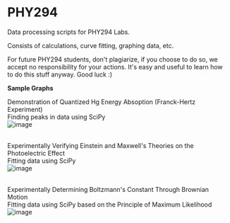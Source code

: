 # PHY294
Data processing scripts for PHY294 Labs.

Consists of calculations, curve fitting, graphing data, etc.

For future PHY294 students, don't plagiarize, if you choose to do so, we accept no responsibility for your actions. It's easy and useful to learn how to do this stuff anyway.
Good luck :)


**Sample Graphs** <br />

Demonstration of Quantized Hg Energy Absoption (Franck-Hertz Experiment) <br />
Finding peaks in data using SciPy <br />
![image](https://github.com/YangXu-0/PHY294/assets/82414709/dc63ee01-d4cc-404b-bab8-d93f012aa23b) <br />
 <br />

Experimentally Verifying Einstein and Maxwell's Theories on the Photoelectric Effect <br />
Fitting data using SciPy <br />
![image](https://github.com/YangXu-0/PHY294/assets/82414709/5170744b-da4a-48d8-b6d0-05d72245e239) <br />
 <br />

Experimentally Determining Boltzmann's Constant Through Brownian Motion <br />
Fitting data using SciPy based on the Principle of Maximum Likelihood <br />
![image](https://github.com/YangXu-0/PHY294/assets/82414709/f53236f7-2758-4f48-bb18-9189613334c3) <br />
 <br />
